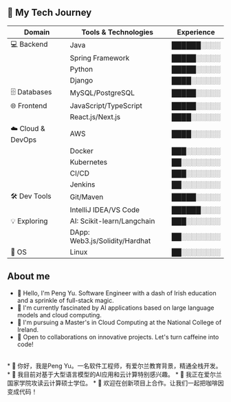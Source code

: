 
## 🚀 My Tech Journey

| Domain | Tools & Technologies | Experience |
|--------|----------------------|------------|
| 💻 Backend | Java | ██████░░░░ |
| | Spring Framework | █████░░░░░ |
| | Python | █████░░░░░ |
| | Django | ████░░░░░░ |
| 🗄️ Databases | MySQL/PostgreSQL | █████░░░░░ |
| 🌐 Frontend | JavaScript/TypeScript | █████░░░░░ |
| | React.js/Next.js | ████░░░░░░ |
| ☁️ Cloud & DevOps | AWS | ████░░░░░░ |
| | Docker | ███░░░░░░░ |
| | Kubernetes | ██░░░░░░░░ |
| | CI/CD | ███░░░░░░░ |
| | Jenkins | ██░░░░░░░░ |
| 🛠️ Dev Tools | Git/Maven | █████░░░░░ |
| | IntelliJ IDEA/VS Code | ██████░░░░ |
| 💡 Exploring | AI: Scikit-learn/Langchain | ███░░░░░░░ |
| | DApp: Web3.js/Solidity/Hardhat | ██░░░░░░░░ |
| 🐧 OS | Linux | ██░░░░░░░░ |

## About me

* 👋 Hello, I'm Peng Yu. Software Engineer with a dash of Irish education and a sprinkle of full-stack magic.
* 👀 I'm currently fascinated by AI applications based on large language models and cloud computing.
* 🌱 I'm pursuing a Master's in Cloud Computing at the National College of Ireland.
* 💞️ Open to collaborations on innovative projects. Let's turn caffeine into code!
<br />
* 👋 你好，我是Peng Yu。一名软件工程师，有爱尔兰教育背景，精通全栈开发。
* 👀 我目前对基于大型语言模型的AI应用和云计算特别感兴趣。
* 🌱 我正在爱尔兰国家学院攻读云计算硕士学位。
* 💞️ 欢迎在创新项目上合作。让我们一起把咖啡因变成代码！
